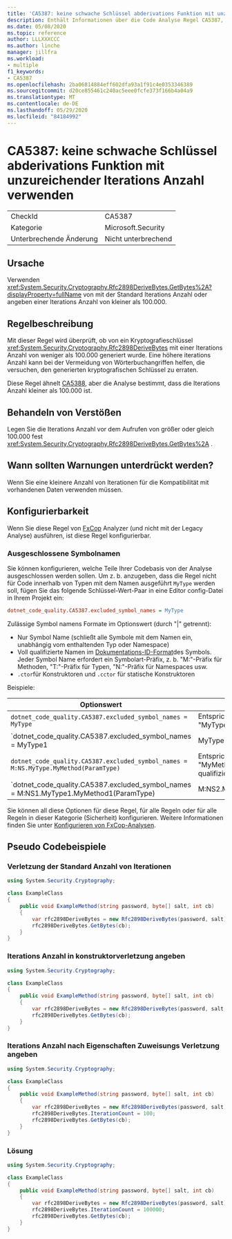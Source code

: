 ```yaml
---
title: 'CA5387: keine schwache Schlüssel abderivations Funktion mit unzureichender Iterations Anzahl verwenden'
description: Enthält Informationen über die Code Analyse Regel CA5387, einschließlich der Gründe, der Behebung von Verstößen und der Zeit, zu der Sie unterdrückt werden soll.
ms.date: 05/08/2020
ms.topic: reference
author: LLLXXXCCC
ms.author: linche
manager: jillfra
ms.workload:
- multiple
f1_keywords:
- CA5387
ms.openlocfilehash: 2ba06814884eff602dfa93a1f91c4e0353346389
ms.sourcegitcommit: d20ce855461c240ac5eee0fcfe373f166b4a04a9
ms.translationtype: MT
ms.contentlocale: de-DE
ms.lasthandoff: 05/29/2020
ms.locfileid: "84184992"
---
```

# <a name="ca5387-do-not-use-weak-key-derivation-function-with-insufficient-iteration-count"></a>CA5387: keine schwache Schlüssel abderivations Funktion mit unzureichender Iterations Anzahl verwenden

|||
|-|-|
|CheckId|CA5387|
|Kategorie|Microsoft.Security|
|Unterbrechende Änderung|Nicht unterbrechend|

## <a name="cause"></a>Ursache

Verwenden <xref:System.Security.Cryptography.Rfc2898DeriveBytes.GetBytes%2A?displayProperty=fullName> von mit der Standard Iterations Anzahl oder angeben einer Iterations Anzahl von kleiner als 100.000.

## <a name="rule-description"></a>Regelbeschreibung

Mit dieser Regel wird überprüft, ob von ein Kryptografieschlüssel <xref:System.Security.Cryptography.Rfc2898DeriveBytes> mit einer Iterations Anzahl von weniger als 100.000 generiert wurde. Eine höhere iterations Anzahl kann bei der Vermeidung von Wörterbuchangriffen helfen, die versuchen, den generierten kryptografischen Schlüssel zu erraten.

Diese Regel ähnelt [CA5388](ca5388.md), aber die Analyse bestimmt, dass die Iterations Anzahl kleiner als 100.000 ist.

## <a name="how-to-fix-violations"></a>Behandeln von Verstößen

Legen Sie die Iterations Anzahl vor dem Aufrufen von größer oder gleich 100.000 fest <xref:System.Security.Cryptography.Rfc2898DeriveBytes.GetBytes%2A> .

## <a name="when-to-suppress-warnings"></a>Wann sollten Warnungen unterdrückt werden?

Wenn Sie eine kleinere Anzahl von Iterationen für die Kompatibilität mit vorhandenen Daten verwenden müssen.

## <a name="configurability"></a>Konfigurierbarkeit

Wenn Sie diese Regel von [FxCop](install-fxcop-analyzers.md) Analyzer (und nicht mit der Legacy Analyse) ausführen, ist diese Regel konfigurierbar.

### <a name="excluded-symbol-names"></a>Ausgeschlossene Symbolnamen

Sie können konfigurieren, welche Teile Ihrer Codebasis von der Analyse ausgeschlossen werden sollen. Um z. b. anzugeben, dass die Regel nicht für Code innerhalb von Typen mit dem Namen ausgeführt `MyType` werden soll, fügen Sie das folgende Schlüssel-Wert-Paar in eine Editor config-Datei in Ihrem Projekt ein:

```ini
dotnet_code_quality.CA5387.excluded_symbol_names = MyType
```

Zulässige Symbol namens Formate im Optionswert (durch "|" getrennt):
  - Nur Symbol Name (schließt alle Symbole mit dem Namen ein, unabhängig vom enthaltenden Typ oder Namespace)
  - Voll qualifizierte Namen im [Dokumentations-ID-Format](https://github.com/dotnet/csharplang/blob/master/spec/documentation-comments.md#id-string-format)des Symbols. Jeder Symbol Name erfordert ein Symbolart-Präfix, z. b. "M:"-Präfix für Methoden, "T:"-Präfix für Typen, "N:"-Präfix für Namespaces usw.
  - `.ctor`für Konstruktoren und `.cctor` für statische Konstruktoren

Beispiele:

| Optionswert | Zusammenfassung |
| --- | --- |
|`dotnet_code_quality.CA5387.excluded_symbol_names = MyType` | Entspricht allen Symbolen mit dem Namen "MyType" in der Kompilierung.
|`dotnet_code_quality.CA5387.excluded_symbol_names = MyType1|MyType2` | Entspricht allen Symbolen mit dem Namen "MyType1" oder "MyType2" in der Kompilierung.
|`dotnet_code_quality.CA5387.excluded_symbol_names = M:NS.MyType.MyMethod(ParamType)` | Entspricht der bestimmten Methode "MyMethod" mit der angegebenen voll qualifizierten Signatur.
|`dotnet_code_quality.CA5387.excluded_symbol_names = M:NS1.MyType1.MyMethod1(ParamType)|M:NS2.MyType2.MyMethod2(ParamType)` | Entspricht den spezifischen Methoden "MyMethod1" und "MyMethod2" mit der entsprechenden voll qualifizierten Signatur.

Sie können all diese Optionen für diese Regel, für alle Regeln oder für alle Regeln in dieser Kategorie (Sicherheit) konfigurieren. Weitere Informationen finden Sie unter [Konfigurieren von FxCop-Analysen](configure-fxcop-analyzers.md).

## <a name="pseudo-code-examples"></a>Pseudo Codebeispiele

### <a name="default-iteration-count-violation"></a>Verletzung der Standard Anzahl von Iterationen

```csharp
using System.Security.Cryptography;

class ExampleClass
{
    public void ExampleMethod(string password, byte[] salt, int cb)
    {
        var rfc2898DeriveBytes = new Rfc2898DeriveBytes(password, salt);
        rfc2898DeriveBytes.GetBytes(cb);
    }
}
```

### <a name="specify-iteration-count-in-constructor-violation"></a>Iterations Anzahl in konstruktorverletzung angeben

```csharp
using System.Security.Cryptography;

class ExampleClass
{
    public void ExampleMethod(string password, byte[] salt, int cb)
    {
        var rfc2898DeriveBytes = new Rfc2898DeriveBytes(password, salt, 100);
        rfc2898DeriveBytes.GetBytes(cb);
    }
}
```

### <a name="specify-iteration-count-by-property-assignment-violation"></a>Iterations Anzahl nach Eigenschaften Zuweisungs Verletzung angeben

```csharp
using System.Security.Cryptography;

class ExampleClass
{
    public void ExampleMethod(string password, byte[] salt, int cb)
    {
        var rfc2898DeriveBytes = new Rfc2898DeriveBytes(password, salt);
        rfc2898DeriveBytes.IterationCount = 100;
        rfc2898DeriveBytes.GetBytes(cb);
    }
}
```

### <a name="solution"></a>Lösung

```csharp
using System.Security.Cryptography;

class ExampleClass
{
    public void ExampleMethod(string password, byte[] salt, int cb)
    {
        var rfc2898DeriveBytes = new Rfc2898DeriveBytes(password, salt);
        rfc2898DeriveBytes.IterationCount = 100000;
        rfc2898DeriveBytes.GetBytes(cb);
    }
}
```

